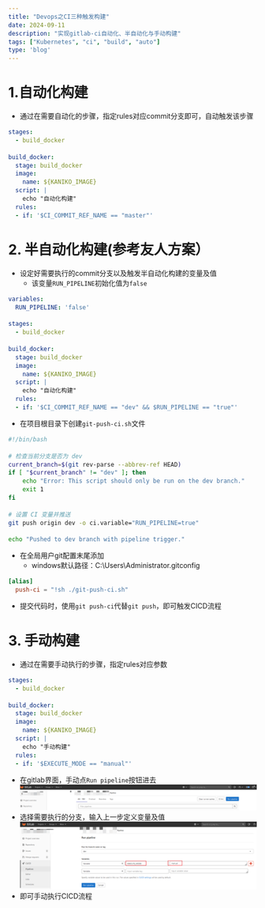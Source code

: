 ```yaml
---
title: "Devops之CI三种触发构建"
date: 2024-09-11
description: "实现gitlab-ci自动化、半自动化与手动构建"
tags: ["Kubernetes", "ci", "build", "auto"]
type: 'blog'
---
```




# 1.自动化构建
- 通过在需要自动化的步骤，指定rules对应commit分支即可，自动触发该步骤
```yaml
stages:
  - build_docker

build_docker:
  stage: build_docker
  image:
    name: ${KANIKO_IMAGE}
  script: |
    echo "自动化构建"
  rules:
  - if: '$CI_COMMIT_REF_NAME == "master"'
```



# 2. 半自动化构建(参考友人方案）
- 设定好需要执行的commit分支以及触发半自动化构建的变量及值
  - 该变量`RUN_PIPELINE`初始化值为`false`
```yaml
variables:
  RUN_PIPELINE: 'false'

stages:
  - build_docker

build_docker:
  stage: build_docker
  image:
    name: ${KANIKO_IMAGE}
  script: |
    echo "自动化构建"
  rules:
  - if: '$CI_COMMIT_REF_NAME == "dev" && $RUN_PIPELINE == "true"'
```
- 在项目根目录下创建`git-push-ci.sh`文件
```bash
#!/bin/bash

# 检查当前分支是否为 dev
current_branch=$(git rev-parse --abbrev-ref HEAD)
if [ "$current_branch" != "dev" ]; then
    echo "Error: This script should only be run on the dev branch."
    exit 1
fi

# 设置 CI 变量并推送
git push origin dev -o ci.variable="RUN_PIPELINE=true"

echo "Pushed to dev branch with pipeline trigger."
```

- 在全局用户git配置末尾添加
  - windows默认路径：C:\Users\Administrator\.gitconfig
```conf
[alias]
  push-ci = "!sh ./git-push-ci.sh"
```
- 提交代码时，使用`git push-ci`代替`git push`，即可触发CICD流程

# 3. 手动构建
- 通过在需要手动执行的步骤，指定rules对应参数
```yaml
stages:
  - build_docker

build_docker:
  stage: build_docker
  image:
    name: ${KANIKO_IMAGE}
  script: |
    echo "手动构建"
  rules:
  - if: '$EXECUTE_MODE == "manual"' 
```
- 在gitlab界面，手动点`Run pipeline`按钮进去
![image.png](./1.png)
- 选择需要执行的分支，输入上一步定义变量及值
![image.png](./2.png)
- 即可手动执行CICD流程